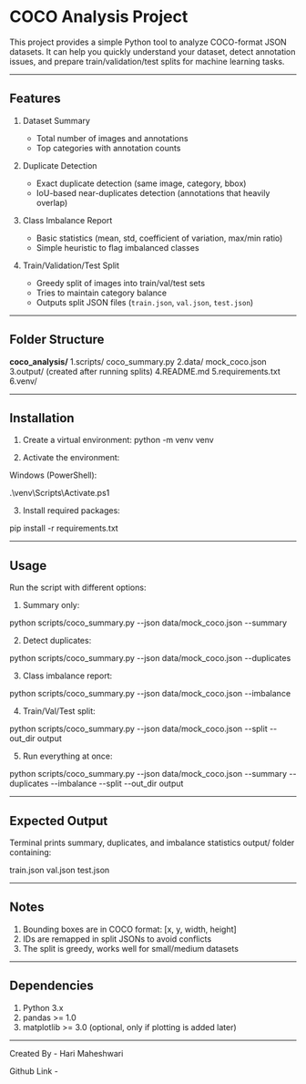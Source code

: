 # COCO Analysis Project

This project provides a simple Python tool to analyze COCO-format JSON datasets. It can help you quickly understand your dataset, detect annotation issues, and prepare train/validation/test splits for machine learning tasks.

---

## Features

1. Dataset Summary  
   - Total number of images and annotations  
   - Top categories with annotation counts  

2. Duplicate Detection 
   - Exact duplicate detection (same image, category, bbox)  
   - IoU-based near-duplicates detection (annotations that heavily overlap)  

3. Class Imbalance Report
   - Basic statistics (mean, std, coefficient of variation, max/min ratio)  
   - Simple heuristic to flag imbalanced classes  

4. Train/Validation/Test Split  
   - Greedy split of images into train/val/test sets  
   - Tries to maintain category balance  
   - Outputs split JSON files (`train.json`, `val.json`, `test.json`)  

---

## Folder Structure

**coco_analysis/**
1.scripts/
   coco_summary.py
2.data/
   mock_coco.json
3.output/ (created after running splits)
4.README.md
5.requirements.txt
6.venv/

---

## Installation

1. Create a virtual environment:
python -m venv venv

2. Activate the environment:

Windows (PowerShell):

.\venv\Scripts\Activate.ps1

3. Install required packages:

pip install -r requirements.txt

---

## Usage
Run the script with different options:

1. Summary only:

python scripts/coco_summary.py --json data/mock_coco.json --summary

2. Detect duplicates:

python scripts/coco_summary.py --json data/mock_coco.json --duplicates

3. Class imbalance report:

python scripts/coco_summary.py --json data/mock_coco.json --imbalance

4. Train/Val/Test split:

python scripts/coco_summary.py --json data/mock_coco.json --split --out_dir output

5. Run everything at once:

python scripts/coco_summary.py --json data/mock_coco.json --summary --duplicates --imbalance --split --out_dir output

---

## Expected Output
Terminal prints summary, duplicates, and imbalance statistics
output/ folder containing:

train.json
val.json
test.json

---

## Notes
1. Bounding boxes are in COCO format: [x, y, width, height]
2. IDs are remapped in split JSONs to avoid conflicts
3. The split is greedy, works well for small/medium datasets

---

## Dependencies
1. Python 3.x
2. pandas >= 1.0
3. matplotlib >= 3.0 (optional, only if plotting is added later)

---

Created By - 
Hari Maheshwari

Github Link - 
